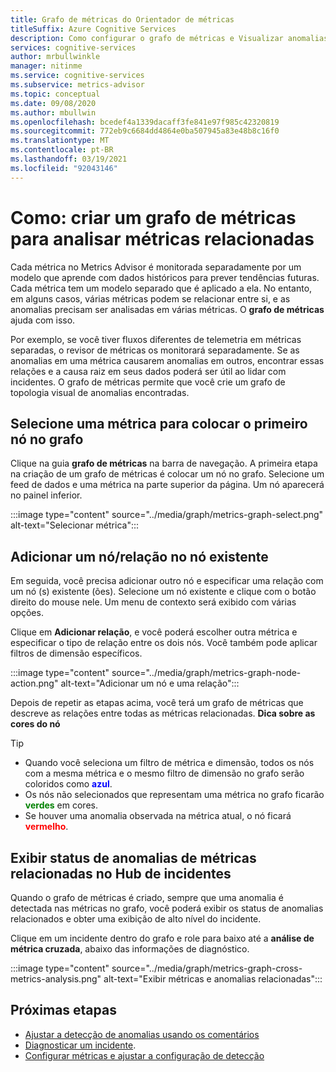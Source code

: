 ```yaml
---
title: Grafo de métricas do Orientador de métricas
titleSuffix: Azure Cognitive Services
description: Como configurar o grafo de métricas e Visualizar anomalias relacionadas em seus dados.
services: cognitive-services
author: mrbullwinkle
manager: nitinme
ms.service: cognitive-services
ms.subservice: metrics-advisor
ms.topic: conceptual
ms.date: 09/08/2020
ms.author: mbullwin
ms.openlocfilehash: bcedef4a1339dacaff3fe841e97f985c42320819
ms.sourcegitcommit: 772eb9c6684dd4864e0ba507945a83e48b8c16f0
ms.translationtype: MT
ms.contentlocale: pt-BR
ms.lasthandoff: 03/19/2021
ms.locfileid: "92043146"
---
```

# <a name="how-to-build-a-metrics-graph-to-analyze-related-metrics"></a>Como: criar um grafo de métricas para analisar métricas relacionadas

Cada métrica no Metrics Advisor é monitorada separadamente por um modelo que aprende com dados históricos para prever tendências futuras. Cada métrica tem um modelo separado que é aplicado a ela. No entanto, em alguns casos, várias métricas podem se relacionar entre si, e as anomalias precisam ser analisadas em várias métricas. O **grafo de métricas** ajuda com isso. 

Por exemplo, se você tiver fluxos diferentes de telemetria em métricas separadas, o revisor de métricas os monitorará separadamente. Se as anomalias em uma métrica causarem anomalias em outros, encontrar essas relações e a causa raiz em seus dados poderá ser útil ao lidar com incidentes. O grafo de métricas permite que você crie um grafo de topologia visual de anomalias encontradas. 

## <a name="select-a-metric-to-put-the-first-node-to-the-graph"></a>Selecione uma métrica para colocar o primeiro nó no grafo

Clique na guia **grafo de métricas** na barra de navegação. A primeira etapa na criação de um grafo de métricas é colocar um nó no grafo. Selecione um feed de dados e uma métrica na parte superior da página. Um nó aparecerá no painel inferior. 

:::image type="content" source="../media/graph/metrics-graph-select.png" alt-text="Selecionar métrica":::

## <a name="add-a-noderelation-on-existing-node"></a>Adicionar um nó/relação no nó existente

Em seguida, você precisa adicionar outro nó e especificar uma relação com um nó (s) existente (ões). Selecione um nó existente e clique com o botão direito do mouse nele. Um menu de contexto será exibido com várias opções. 

Clique em **Adicionar relação**, e você poderá escolher outra métrica e especificar o tipo de relação entre os dois nós. Você também pode aplicar filtros de dimensão específicos. 

:::image type="content" source="../media/graph/metrics-graph-node-action.png" alt-text="Adicionar um nó e uma relação":::

Depois de repetir as etapas acima, você terá um grafo de métricas que descreve as relações entre todas as métricas relacionadas.
**Dica sobre as cores do nó**
> [!TIP]
> - Quando você seleciona um filtro de métrica e dimensão, todos os nós com a mesma métrica e o mesmo filtro de dimensão no grafo serão coloridos como **<font color=blue>azul</font>**.
> - Os nós não selecionados que representam uma métrica no grafo ficarão **<font color=green>verdes</font>** em cores.
> - Se houver uma anomalia observada na métrica atual, o nó ficará **<font color=red>vermelho</font>**.

## <a name="view-related-metrics-anomaly-status-in-incident-hub"></a>Exibir status de anomalias de métricas relacionadas no Hub de incidentes

Quando o grafo de métricas é criado, sempre que uma anomalia é detectada nas métricas no grafo, você poderá exibir os status de anomalias relacionados e obter uma exibição de alto nível do incidente. 

Clique em um incidente dentro do grafo e role para baixo até a **análise de métrica cruzada**, abaixo das informações de diagnóstico.

:::image type="content" source="../media/graph/metrics-graph-cross-metrics-analysis.png" alt-text="Exibir métricas e anomalias relacionadas":::

## <a name="next-steps"></a>Próximas etapas

- [Ajustar a detecção de anomalias usando os comentários](anomaly-feedback.md)
- [Diagnosticar um incidente](diagnose-incident.md).
- [Configurar métricas e ajustar a configuração de detecção](configure-metrics.md)
